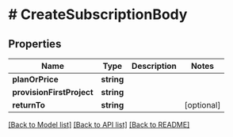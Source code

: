 # # CreateSubscriptionBody

## Properties

Name | Type | Description | Notes
------------ | ------------- | ------------- | -------------
**planOrPrice** | **string** |  |
**provisionFirstProject** | **string** |  |
**returnTo** | **string** |  | [optional]

[[Back to Model list]](../../README.md#models) [[Back to API list]](../../README.md#endpoints) [[Back to README]](../../README.md)
